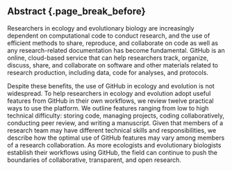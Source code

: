 ## Abstract {.page_break_before}

Researchers in ecology and evolutionary biology are increasingly dependent on computational code to conduct research, and the use of efficient methods to share, reproduce, and collaborate on code as well as any research-related documentation has become fundamental.
GitHub is an online, cloud-based service that can help researchers track, organize, discuss, share, and collaborate on software and other materials related to research production, including data, code for analyses, and protocols.

Despite these benefits, the use of GitHub in ecology and evolution is not widespread.
To help researchers in ecology and evolution adopt useful features from GitHub in their own workflows, we review twelve practical ways to use the platform.
We outline features ranging from low to high technical difficulty: storing code, managing projects, coding collaboratively, conducting peer review, and writing a manuscript.
Given that members of a research team may have different technical skills and responsibilities, we describe how the optimal use of GitHub features may vary among members of a research collaboration.
As more ecologists and evolutionary biologists establish their workflows using GitHub, the field can continue to push the boundaries of collaborative, transparent, and open research.
